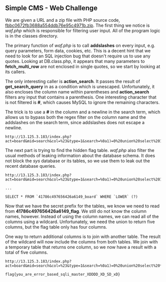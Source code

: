 ## Simple CMS - Web Challenge

We are given a URL and a zip file with PHP source code, [fbbc0672fb3688a554ddb76e95c4971b.zip](fbbc0672fb3688a554ddb76e95c4971b.zip). The
first thing we notice is *waf.php* which is responsible for filtering user input. All of the program logic is in the classes directory.

The primary function of *waf.php* is to call **addslashes** on every input, e.g. query parameters, form data, cookies, etc. This is a
decent hint that we need to look for an SQL injection bug that doesn't require us to use any quotes. Looking at DB.class.php, it appears
that many parameters to **fetch\_multi\_row** are not enclosed in single quotes, so we start by looking at its callers.

The only interesting caller is **action\_search**. It passes the result of **get\_search\_query** in as a condition which is unescaped.
Unfortunately, it also encloses the column name within parentheses and **action\_search** filters any input that contains a parenthesis.
One interesting character that is not filtered is **#**, which causes MySQL to ignore the remaining characters.

The trick is to use a **#** in the column and a newline in the search term, which allows us to bypass both the regex filter on
the column name and the addslashes on the search term, since addslashes does not escape a newline. 

```
http://13.125.3.183/index.php?act=board&mid=search&col=%23&type=1&search=%0a1)=0%20union%20select%201,2,3,4,5%20%23
```

The next part is trying to find the hidden flag table. *waf.php* also filter the usual methods of leaking information about the
database schema. It does not block the *sys* database or its tables, so we use them to leak out the recent database queries.

```
http://13.125.3.183/index.php?act=board&mid=search&col=%23&type=1&search=%0a1)=0%20union%20select%201,query,3,4,5%20from%20sys.statements_with_full_table_scans%20%23

...

SELECT * FROM `41786c497656426a6149_board` WHERE `LOWER` (?)
```

Now that we have the secret prefix for the tables, we know we need to read from **41786c497656426a6149\_flag**. We still do not know
the column names, however. Instead of using the column names, we can read all of the columns using a wildcard. Unfortunately, we
need the union to return five columns, but the flag table only has four columns.

One way to return additional columns is to join with another table. The result of the wildcard will now include the columns from both
tables. We join with a temporary table that returns one column, so we now have a result with a total of five columns.

```
http://13.125.3.183/index.php?act=board&mid=search&col=%23&type=1&search=%0a1)=0%20union%20select%20*%20from%20(select%201)%20as%20b%20join%20(select%20*%20from%2041786c497656426a6149_flag)%20as%20a%20on%201=1%23

flag{you_are_error_based_sqli_master_XDDDD_XD_SD_xD}
```

